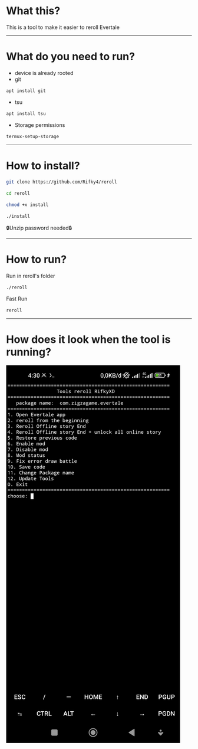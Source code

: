 # What this?
 This is a tool to make it easier to reroll Evertale
___
# What do you need to run?
+ device is already rooted
+ git
```bash
apt install git
```
+ tsu
```bash
apt install tsu
```
+ Storage permissions 
```bash
termux-setup-storage
```
___
# How to install?
```bash
git clone https://github.com/Rifky4/reroll
```
```bash
cd reroll
```
```bash
chmod +x install
```
```bash
./install
```
🔒Unzip password needed🔒
___
# How to run?
Run in reroll's folder
```bash
./reroll
```
Fast Run
```bash
reroll
```
___
# How does it look when the tool is running?
<img src="example.jpg"/>
